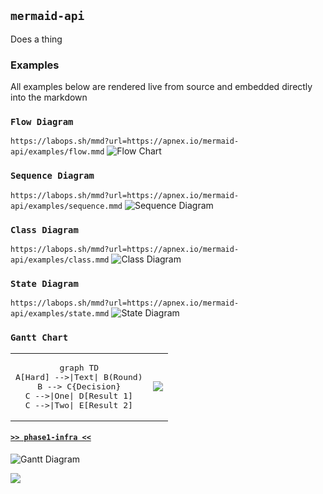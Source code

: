 ## `mermaid-api`
Does a thing

### Examples
All examples below are rendered live from source and embedded directly into the markdown

### `Flow Diagram`
`https://labops.sh/mmd?url=https://apnex.io/mermaid-api/examples/flow.mmd`
![Flow Chart](https://labops.sh/mmd?url=https://apnex.io/mermaid-api/examples/flow.mmd)

### `Sequence Diagram`
`https://labops.sh/mmd?url=https://apnex.io/mermaid-api/examples/sequence.mmd`
![Sequence Diagram](https://labops.sh/mmd?url=https://apnex.io/mermaid-api/examples/sequence.mmd)

### `Class Diagram`
`https://labops.sh/mmd?url=https://apnex.io/mermaid-api/examples/class.mmd`
![Class Diagram](https://labops.sh/mmd?url=https://apnex.io/mermaid-api/examples/class.mmd)

### `State Diagram`
`https://labops.sh/mmd?url=https://apnex.io/mermaid-api/examples/state.mmd`
![State Diagram](https://labops.sh/mmd?url=https://apnex.io/mermaid-api/examples/state.mmd)

### `Gantt Chart`
<table align="center" style="width:100%">
<tr align="center">
<td><pre>
graph TD
A[Hard] -->|Text| B(Round)
B --> C{Decision}
C -->|One| D[Result 1]
C -->|Two| E[Result 2]
</pre></td>
<td align="center">
	<img align="center" src="https://labops.sh/mmd?url=https://apnex.io/mermaid-api/examples/state.mmd" />
</td>
</tr>
</table>

#### [`>> phase1-infra <<`](phase1-infra/README.md)

![Gantt Diagram](https://labops.sh/mmd?url=https://apnex.io/mermaid-api/examples/gantt.mmd)

<img align="center" src="https://labops.sh/mmd?url=https://apnex.io/mermaid-api/examples/pie.mmd" />
